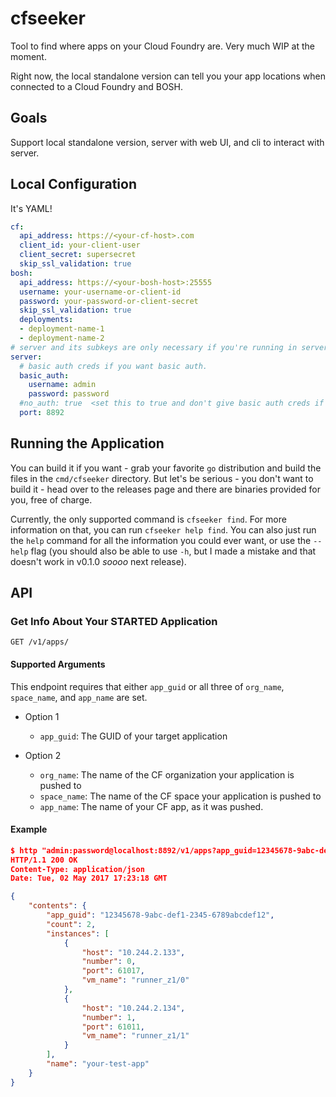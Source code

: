 # cfseeker

Tool to find where apps on your Cloud Foundry are.
Very much WIP at the moment.

Right now, the local standalone version can tell you your app locations when
connected to a Cloud Foundry and BOSH.

## Goals

Support local standalone version, server with web UI, and cli to interact with server.

## Local Configuration

It's YAML!

```yaml
cf:
  api_address: https://<your-cf-host>.com
  client_id: your-client-user
  client_secret: supersecret
  skip_ssl_validation: true
bosh:
  api_address: https://<your-bosh-host>:25555
  username: your-username-or-client-id
  password: your-password-or-client-secret
  skip_ssl_validation: true
  deployments:
  - deployment-name-1
  - deployment-name-2
# server and its subkeys are only necessary if you're running in server mode
server:
  # basic auth creds if you want basic auth.
  basic_auth:
    username: admin
    password: password
  #no_auth: true  <set this to true and don't give basic auth creds if you want no auth
  port: 8892
```

## Running the Application

You can build it if you want - grab your favorite `go` distribution and build the files in the `cmd/cfseeker` directory. But let's be serious - you don't want to build it - head over to the releases page and there are binaries provided for you, free of charge.

Currently, the only supported command is `cfseeker find`. For more information on that, you can run `cfseeker help find`. You can also just run the `help` command for all the information you could ever want, or use the `--help` flag (you should also be able to use `-h`, but I made a mistake and that doesn't work in v0.1.0 _soooo_ next release).

## API

### Get Info About Your STARTED Application

`GET /v1/apps/`

#### Supported Arguments

This endpoint requires that either `app_guid` or all three of `org_name`,
`space_name`, and `app_name` are set.

* Option 1
  * `app_guid`: The GUID of your target application

* Option 2
  * `org_name`: The name of the CF organization your application is pushed to
  * `space_name`: The name of the CF space your application is pushed to
  * `app_name`: The name of your CF app, as it was pushed.

#### Example

```json
$ http "admin:password@localhost:8892/v1/apps?app_guid=12345678-9abc-def1-2345-6789abcdef12"
HTTP/1.1 200 OK
Content-Type: application/json
Date: Tue, 02 May 2017 17:23:18 GMT

{
    "contents": {
        "app_guid": "12345678-9abc-def1-2345-6789abcdef12",
        "count": 2,
        "instances": [
            {
                "host": "10.244.2.133",
                "number": 0,
                "port": 61017,
                "vm_name": "runner_z1/0"
            },
            {
                "host": "10.244.2.134",
                "number": 1,
                "port": 61011,
                "vm_name": "runner_z1/1"
            }
        ],
        "name": "your-test-app"
    }
}
```

